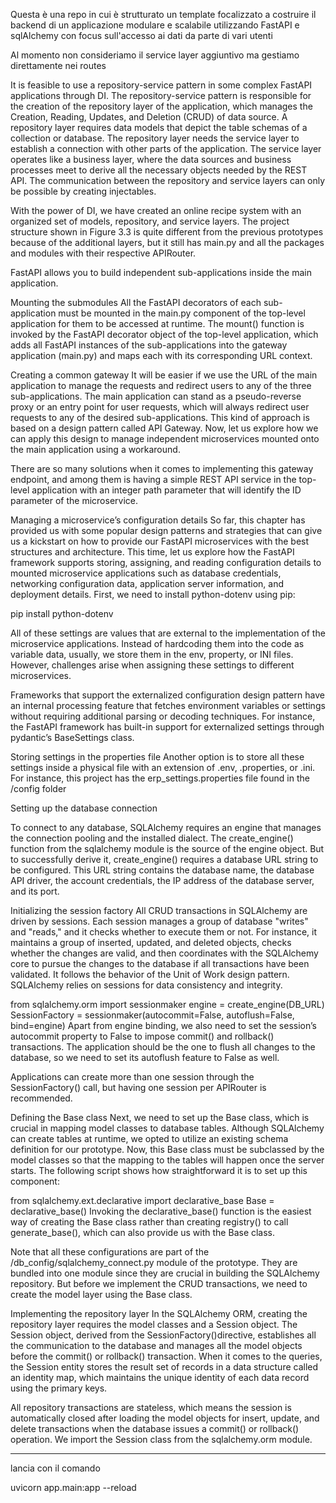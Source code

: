 Questa è una repo in cui è strutturato un template focalizzato a costruire il backend di un applicazione modulare e scalabile utilizzando FastAPI e sqlAlchemy con focus sull'accesso ai dati da parte di vari utenti

Al momento non consideriamo il service layer aggiuntivo ma gestiamo direttamente nei routes

It is feasible to use a repository-service pattern in some complex FastAPI applications through DI. The repository-service pattern is responsible for the creation of the repository layer of the application, which manages the Creation, Reading, Updates, and Deletion (CRUD) of data source. A repository layer requires data models that depict the table schemas of a collection or database. The repository layer needs the service layer to establish a connection with other parts of the application. The service layer operates like a business layer, where the data sources and business processes meet to derive all the necessary objects needed by the REST API. The communication between the repository and service layers can only be possible by creating injectables.

With the power of DI, we have created an online recipe system with an organized set of models, repository, and service layers. The project structure shown in Figure 3.3 is quite different from the previous prototypes because of the additional layers, but it still has main.py and all the packages and modules with their respective APIRouter.

FastAPI allows you to build independent sub-applications inside the main application.

Mounting the submodules
All the FastAPI decorators of each sub-application must be mounted in the main.py component of the top-level application for them to be accessed at runtime. The mount() function is invoked by the FastAPI decorator object of the top-level application, which adds all FastAPI instances of the sub-applications into the gateway application (main.py) and maps each with its corresponding URL context.

Creating a common gateway
It will be easier if we use the URL of the main application to manage the requests and redirect users to any of the three sub-applications. The main application can stand as a pseudo-reverse proxy or an entry point for user requests, which will always redirect user requests to any of the desired sub-applications. This kind of approach is based on a design pattern called API Gateway. Now, let us explore how we can apply this design to manage independent microservices mounted onto the main application using a workaround.

There are so many solutions when it comes to implementing this gateway endpoint, and among them is having a simple REST API service in the top-level application with an integer path parameter that will identify the ID parameter of the microservice.

Managing a microservice’s configuration details
So far, this chapter has provided us with some popular design patterns and strategies that can give us a kickstart on how to provide our FastAPI microservices with the best structures and architecture. This time, let us explore how the FastAPI framework supports storing, assigning, and reading configuration details to mounted microservice applications such as database credentials, networking configuration data, application server information, and deployment details. First, we need to install python-dotenv using pip:

pip install python-dotenv

All of these settings are values that are external to the implementation of the microservice applications. Instead of hardcoding them into the code as variable data, usually, we store them in the env, property, or INI files. However, challenges arise when assigning these settings to different microservices.

Frameworks that support the externalized configuration design pattern have an internal processing feature that fetches environment variables or settings without requiring additional parsing or decoding techniques. For instance, the FastAPI framework has built-in support for externalized settings through pydantic’s BaseSettings class.

Storing settings in the properties file
Another option is to store all these settings inside a physical file with an extension of .env, .properties, or .ini. For instance, this project has the erp_settings.properties file found in the /config folder

Setting up the database connection

To connect to any database, SQLAlchemy requires an engine that manages the connection pooling and the installed dialect. The create_engine() function from the sqlalchemy module is the source of the engine object. But to successfully derive it, create_engine() requires a database URL string to be configured. This URL string contains the database name, the database API driver, the account credentials, the IP address of the database server, and its port.

Initializing the session factory
All CRUD transactions in SQLAlchemy are driven by sessions. Each session manages a group of database "writes" and "reads," and it checks whether to execute them or not. For instance, it maintains a group of inserted, updated, and deleted objects, checks whether the changes are valid, and then coordinates with the SQLAlchemy core to pursue the changes to the database if all transactions have been validated. It follows the behavior of the Unit of Work design pattern. SQLAlchemy relies on sessions for data consistency and integrity.

from sqlalchemy.orm import sessionmaker
engine = create_engine(DB_URL)
SessionFactory = sessionmaker(autocommit=False,
autoflush=False, bind=engine)
Apart from engine binding, we also need to set the session’s autocommit property to False to impose commit() and rollback() transactions. The application should be the one to flush all changes to the database, so we need to set its autoflush feature to False as well.

Applications can create more than one session through the SessionFactory() call, but having one session per APIRouter is recommended.

Defining the Base class
Next, we need to set up the Base class, which is crucial in mapping model classes to database tables. Although SQLAlchemy can create tables at runtime, we opted to utilize an existing schema definition for our prototype. Now, this Base class must be subclassed by the model classes so that the mapping to the tables will happen once the server starts. The following script shows how straightforward it is to set up this component:

from sqlalchemy.ext.declarative import declarative_base
Base = declarative_base()
Invoking the declarative_base() function is the easiest way of creating the Base class rather than creating registry() to call generate_base(), which can also provide us with the Base class.

Note that all these configurations are part of the /db_config/sqlalchemy_connect.py module of the prototype. They are bundled into one module since they are crucial in building the SQLAlchemy repository. But before we implement the CRUD transactions, we need to create the model layer using the Base class.

Implementing the repository layer
In the SQLAlchemy ORM, creating the repository layer requires the model classes and a Session object. The Session object, derived from the SessionFactory()directive, establishes all the communication to the database and manages all the model objects before the commit() or rollback() transaction. When it comes to the queries, the Session entity stores the result set of records in a data structure called an identity map, which maintains the unique identity of each data record using the primary keys.

All repository transactions are stateless, which means the session is automatically closed after loading the model objects for insert, update, and delete transactions when the database issues a commit() or rollback() operation. We import the Session class from the sqlalchemy.orm module.

---

lancia con il comando

uvicorn app.main:app --reload

